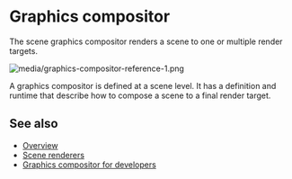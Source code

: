 # Graphics compositor

The scene graphics compositor renders a scene to one or multiple render targets.

![media/graphics-compositor-reference-1.png](media/graphics-compositor-reference-1.png) 

A graphics compositor is defined at a scene level. It has a definition and runtime that describe how to compose a scene to a final render target.

## See also

- [Overview](overview.md)
- [Scene renderers](scene-renderers/index.md)
- [Graphics compositor for developers](graphics-compositor-for-developers/index.md)